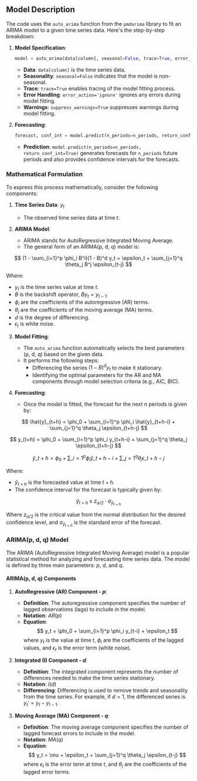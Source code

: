 <head>
  <meta charset="utf-8" />
  <title>Model Equations</title>
  <script
    type="text/javascript"
    async
    src="https://cdnjs.cloudflare.com/ajax/libs/mathjax/2.7.5/MathJax.js?config=TeX-MML-AM_CHTML"
  ></script>
  <script type="text/x-mathjax-config">
    MathJax.Hub.Config({
      tex2jax: {
        inlineMath: [['$', '$'], ['\\(', '\\)']],
        displayMath: [['$$', '$$'], ['\\[', '\\]']]
      }
    });
  </script>
</head>

## Model Description

The code uses the `auto_arima` function from the `pmdarima` library to fit an ARIMA model to a given time series data. Here's the step-by-step breakdown:

1. **Model Specification**:

   ```python
   model = auto_arima(data[column], seasonal=False, trace=True, error_action='ignore', suppress_warnings=True)
   ```

   - **Data**: `data[column]` is the time series data.
   - **Seasonality**: `seasonal=False` indicates that the model is non-seasonal.
   - **Trace**: `trace=True` enables tracing of the model fitting process.
   - **Error Handling**: `error_action='ignore'` ignores any errors during model fitting.
   - **Warnings**: `suppress_warnings=True` suppresses warnings during model fitting.

2. **Forecasting**:
   ```python
   forecast, conf_int = model.predict(n_periods=n_periods, return_conf_int=True)
   ```
   - **Prediction**: `model.predict(n_periods=n_periods, return_conf_int=True)` generates forecasts for `n_periods` future periods and also provides confidence intervals for the forecasts.

### Mathematical Formulation

To express this process mathematically, consider the following components:

1. **Time Series Data**: $y_t$

   - The observed time series data at time $t$.

2. **ARIMA Model**:

   - ARIMA stands for AutoRegressive Integrated Moving Average.
   - The general form of an ARIMA(p, d, q) model is:

$$
(1 - \sum_{i=1}^p \phi_i B^i)(1 - B)^d y_t = \epsilon_t + \sum_{j=1}^q \theta_j B^j \epsilon_{t-j}
$$

Where:

- $y_t$ is the time series value at time $t$.
- $B$ is the backshift operator, $B y_t = y_{t-1}$.
- $\phi_i$ are the coefficients of the autoregressive (AR) terms.
- $\theta_j$ are the coefficients of the moving average (MA) terms.
- $d$ is the degree of differencing.
- $\epsilon_t$ is white noise.

3. **Model Fitting**:

   - The `auto_arima` function automatically selects the best parameters (p, d, q) based on the given data.
   - It performs the following steps:
     - Differencing the series $(1 - B)^d y_t$ to make it stationary.
     - Identifying the optimal parameters for the AR and MA components through model selection criteria (e.g., AIC, BIC).

4. **Forecasting**:

   - Once the model is fitted, the forecast for the next $n$ periods is given by:

$$
\hat{y}_{t+h} = \phi_0 + \sum_{i=1}^p \phi_i \hat{y}_{t+h-i} + \sum_{j=1}^q \theta_j \epsilon_{t+h-j}
$$

$$
y_{t+h} = \phi_0 + \sum_{i=1}^p \phi_i y_{t+h-i} + \sum_{j=1}^q \theta_j \epsilon_{t+h-j}
$$

$$
\hat{y}\_{t+h} = \phi_0 + \sum\_{i=1}^p \phi_i \hat{y}\_{t+h-i} + \sum\_{j=1}^q \theta_j \epsilon\_{t+h-j}
$$

Where:

- $\hat{y}_{t+h}$ is the forecasted value at time $t+h$.
- The confidence interval for the forecast is typically given by:

$$
\hat{y}_{t+h} \pm z_{\alpha/2} \cdot \sigma_{\hat{y}_{t+h}}
$$

Where $z_{\alpha/2}$ is the critical value from the normal distribution for the desired confidence level, and $\sigma_{\hat{y}_{t+h}}$ is the standard error of the forecast.

### ARIMA(p, d, q) Model

The ARIMA (AutoRegressive Integrated Moving Average) model is a popular statistical method for analyzing and forecasting time series data. The model is defined by three main parameters: $p$, $d$, and $q$.

#### ARIMA(p, d, q) Components

1. **AutoRegressive (AR) Component - $p$**:

   - **Definition**: The autoregressive component specifies the number of lagged observations (lags) to include in the model.
   - **Notation**: $AR(p)$
   - **Equation**:
     $$
     y_t = \phi_0 + \sum_{i=1}^p \phi_i y_{t-i} + \epsilon_t
     $$
     where $y_t$ is the value at time $t$, $\phi_i$ are the coefficients of the lagged values, and $\epsilon_t$ is the error term (white noise).

2. **Integrated (I) Component - $d$**:

   - **Definition**: The integrated component represents the number of differences needed to make the time series stationary.
   - **Notation**: $I(d)$
   - **Differencing**: Differencing is used to remove trends and seasonality from the time series. For example, if $d = 1$, the differenced series is $y_t' = y_t - y_{t-1}$.

3. **Moving Average (MA) Component - $q$**:
   - **Definition**: The moving average component specifies the number of lagged forecast errors to include in the model.
   - **Notation**: $MA(q)$
   - **Equation**:
     $$
     y_t = \mu + \epsilon_t + \sum_{j=1}^q \theta_j \epsilon_{t-j}
     $$
     where $\epsilon_t$ is the error term at time $t$, and $\theta_j$ are the coefficients of the lagged error terms.
